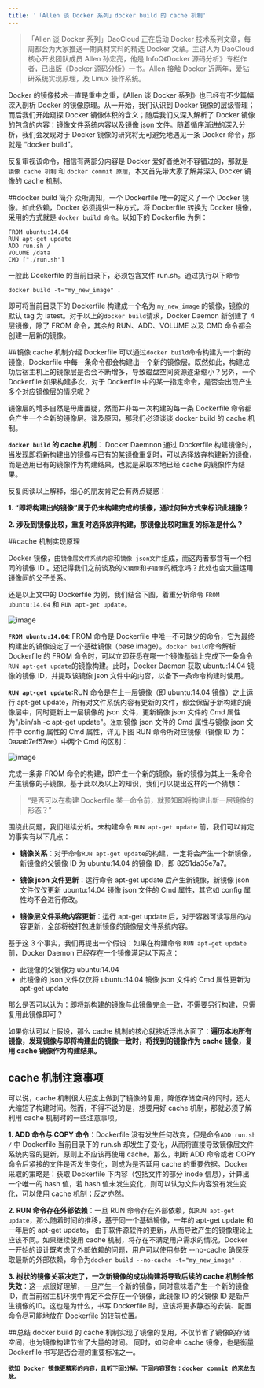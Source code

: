 ```yaml
---
title: '「Allen 谈 Docker 系列」docker build 的 cache 机制'
---
```


> 「Allen 谈 Docker 系列」DaoCloud 正在启动 Docker 技术系列文章，每周都会为大家推送一期真材实料的精选 Docker 文章。主讲人为 DaoCloud 核心开发团队成员 Allen 孙宏亮，他是 InfoQ《Docker 源码分析》专栏作者，已出版《Docker 源码分析》一书。Allen 接触 Docker 近两年，爱钻研系统实现原理，及 Linux 操作系统。

Docker 的镜像技术一直是重中之重，《Allen 谈 Docker 系列》也已经有不少篇幅深入剖析 Docker 的镜像原理。从一开始，我们认识到 Docker 镜像的层级管理；而后我们开始窥探 Docker 镜像体积的含义；随后我们又深入解析了 Docker 镜像的包含的内容：镜像文件系统内容以及镜像 json 文件。随着循序渐进的深入分析，我们会发现对于 Docker 镜像的研究将无可避免地遇见一条 Docker 命令，那就是 “docker build”。

反复审视该命令，相信有两部分内容是 Docker 爱好者绝对不容错过的，那就是 `镜像 cache 机制` 和 `docker commit 原理`，本文首先带大家了解并深入 Docker 镜像的 cache 机制。

##docker build 简介
众所周知，一个 Dockerfile 唯一的定义了一个 Docker 镜像。如此依赖，Docker 必须提供一种方式，将 Dockerfile 转换为 Docker 镜像，采用的方式就是 `docker build 命令`。以如下的 Dockerfile 为例：

```
FROM ubuntu:14.04 
RUN apt-get update 
ADD run.sh /  
VOLUME /data  
CMD ["./run.sh"]  
``` 
一般此 Dockerfile 的当前目录下，必须包含文件 run.sh。通过执行以下命令

```
docker build -t="my_new_image" .
```
即可将当前目录下的 Dockerfile 构建成一个名为 `my_new_image` 的镜像，镜像的默认 tag 为 latest。对于以上的`docker build`请求，Docker Daemon 新创建了 4 层镜像，除了 FROM 命令，其余的 RUN、ADD、VOLUME 以及 CMD 命令都会创建一层新的镜像。

##镜像 cache 机制介绍
Dockerfile 可以通过`docker build`命令构建为一个新的镜像，Dockerfile 中每一条命令都会构建出一个新的镜像层。既然如此，构建成功后宿主机上的镜像层是否会不断增多，导致磁盘空间资源逐渐缩小？另外，一个 Dockerfile 如果构建多次，对于 Dockerfile 中的某一指定命令，是否会出现产生多个对应镜像层的情况呢？

镜像层的增多自然是毋庸置疑，然而并非每一次构建的每一条 Dockerfile 命令都会产生一个全新的镜像层。谈及原因，那我们必须谈谈 docker build 的 cache 机制。

**`docker build` 的 cache 机制**： Docker Daemnon 通过 Dockerfile 构建镜像时，当发现即将新构建出的镜像与已有的某镜像重复时，可以选择放弃构建新的镜像，而是选用已有的镜像作为构建结果，也就是采取本地已经 cache 的镜像作为结果。

反复阅读以上解释，细心的朋友肯定会有两点疑惑：

**1. “即将构建出的镜像”属于仍未构建完成的镜像，通过何种方式来标识此镜像？**

**2. 涉及到镜像比较，重复时选择放弃构建，那镜像比较时重复的标准是什么？**

##cache 机制实现原理

Docker 镜像，由`镜像层文件系统内容`和`镜像 json文件`组成，而这两者都含有一个相同的镜像 ID 。还记得我们之前谈及的`父镜像`和`子镜像`的概念吗？此处也会大量运用镜像间的父子关系。

还是以上文中的 Dockerfile 为例，我们结合下图，着重分析命令 `FROM ubuntu:14.04` 和 `RUN apt-get update`。


![image](http://7xi8kv.com5.z0.glb.qiniucdn.com/cache_image.jpg)

**`FROM ubuntu:14.04`**: FROM 命令是 Dockerfile 中唯一不可缺少的命令，它为最终构建出的镜像设定了一个基础镜像（base image）。`docker build`命令解析 Dockerfile 的 FROM 命令时，可以立即获悉在哪一个镜像基础上完成下一条命令`RUN apt-get update`的镜像构建。此时，Docker Daemon 获取 ubuntu:14.04 镜像的镜像 ID，并提取该镜像 json 文件中的内容，以备下一条命令构建时使用。

**`RUN apt-get update`**:RUN 命令是在上一层镜像（即 ubuntu:14.04 镜像）之上运行 apt-get update，所有对文件系统内容有更新的文件，都会保留于新构建的镜像层中，同时更新上一层镜像的 json 文件，更新镜像 json 文件的 Cmd 属性为"/bin/sh -c apt-get update"。`注意`:镜像 json 文件的 Cmd 属性与镜像 json 文件中 config 属性的 Cmd 属性，详见下图 RUN 命令所对应镜像（镜像 ID 为：0aaab7ef57ee）中两个 Cmd 的区别：

![image](http://7xi8kv.com5.z0.glb.qiniucdn.com/two_cmds.jpg)

完成一条非 FROM 命令的构建，即产生一个新的镜像，新的镜像为其上一条命令产生镜像的子镜像。基于此以及以上的知识，我们可以提出这样的一个猜想：

> “是否可以在构建 Dockerfile 某一命令前，就预知即将构建出新一层镜像的形态？”

围绕此问题，我们继续分析。未构建命令 `RUN apt-get update` 前，我们可以肯定的事实有以下几点：

- **镜像关系**：对于命令`RUN apt-get update`的构建，一定将会产生一个新镜像，新镜像的父镜像 ID 为 ubuntu:14.04 的镜像 ID，即 8251da35e7a7。

- **镜像 json 文件更新**：运行命令 apt-get update 后产生新镜像，新镜像 json 文件仅仅更新 ubuntu:14.04 镜像 json 文件的 Cmd 属性，其它如 config 属性均不会进行修改。

- **镜像层文件系统内容更新**：运行 apt-get update 后，对于容器可读写层的内容更新，全部将被打包进新镜像的镜像层文件系统内容。

基于这 3 个事实，我们再提出一个假设：如果在构建命令 `RUN apt-get update` 前，Docker Daemon 已经存在一个镜像满足以下两点：

- 此镜像的父镜像为 ubuntu:14.04
- 此镜像的 json 文件仅仅将 ubuntu:14.04 镜像 json 文件的 Cmd 属性更新为 apt-get update

那么是否可以认为：即将新构建的镜像与此镜像完全一致，不需要另行构建，只需复用此镜像即可？

如果你认可以上假设，那么 cache 机制的核心就接近浮出水面了：**遍历本地所有镜像，发现镜像与即将构建出的镜像一致时，将找到的镜像作为 cache 镜像，复用 cache 镜像作为构建结果。**

## cache 机制注意事项
可以说，cache 机制很大程度上做到了镜像的复用，降低存储空间的同时，还大大缩短了构建时间。然而，不得不说的是，想要用好 cache 机制，那就必须了解利用 cache 机制时的一些注意事项。

**1. ADD 命令与 COPY 命令**：Dockerfile 没有发生任何改变，但是命令`ADD run.sh /` 中 Dockerfile 当前目录下的 run.sh 却发生了变化，从而将直接导致镜像层文件系统内容的更新，原则上不应该再使用 cache。那么，判断 ADD 命令或者 COPY 命令后紧接的文件是否发生变化，则成为是否延用 cache 的重要依据。Docker 采取的策略是：获取 Dockerfile 下内容（包括文件的部分 inode 信息），计算出一个唯一的 hash 值，若 hash 值未发生变化，则可以认为文件内容没有发生变化，可以使用 cache 机制；反之亦然。

**2. RUN 命令存在外部依赖**：一旦 RUN 命令存在外部依赖，如`RUN apt-get update`，那么随着时间的推移，基于同一个基础镜像，一年的 apt-get update 和一年后的 apt-get update， 由于软件源软件的更新，从而导致产生的镜像理论上应该不同。如果继续使用 cache 机制，将存在不满足用户需求的情况。Docker 一开始的设计既考虑了外部依赖的问题，用户可以使用参数 --no-cache 确保获取最新的外部依赖，命令为`docker build --no-cache -t="my_new_image" .`

**3. 树状的镜像关系决定了，一次新镜像的成功构建将导致后续的 cache 机制全部失效**：这一点很好理解，一旦产生一个新的镜像，同时意味着产生一个新的镜像 ID，而当前宿主机环境中肯定不会存在一个镜像，此镜像 ID 的父镜像 ID 是新产生镜像的ID。这也是为什么，书写 Dockerfile 时，应该将更多静态的安装、配置命令尽可能地放在 Dockerfile 的较前位置。

##总结
docker build 的 cache 机制实现了镜像的复用，不仅节省了镜像的存储空间，也为镜像构建节省了大量的时间。 同时，如何命中 cache 镜像，也是衡量 Dockerfile 书写是否合理的重要标准之一。

**`欲知 Docker 镜像更精彩的内容，且听下回分解。下回内容预告：docker commit 的来龙去脉。`**

